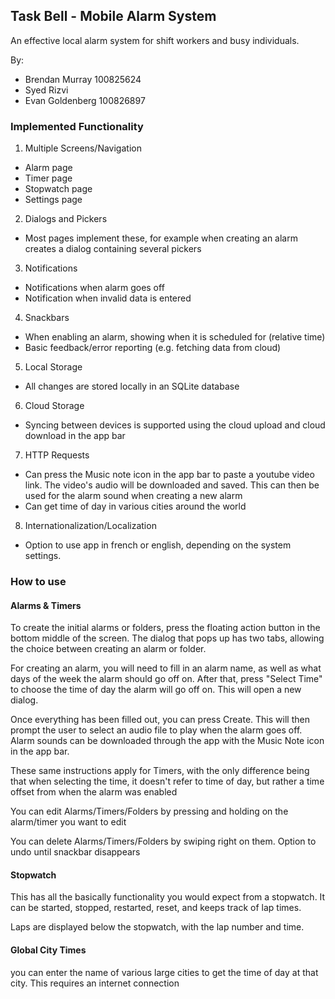 ## Task Bell - Mobile Alarm System

An effective local alarm system for shift workers and busy individuals.

By:
- Brendan Murray 100825624
- Syed Rizvi
- Evan Goldenberg 100826897

### Implemented Functionality

1. Multiple Screens/Navigation
  - Alarm page
  - Timer page
  - Stopwatch page
  - Settings page

2. Dialogs and Pickers
  - Most pages implement these, for example when creating an alarm creates a dialog containing several pickers 

3. Notifications
  - Notifications when alarm goes off
  - Notification when invalid data is entered

4. Snackbars
  - When enabling an alarm, showing when it is scheduled for (relative time)
  - Basic feedback/error reporting (e.g. fetching data from cloud)

5. Local Storage
  - All changes are stored locally in an SQLite database

6. Cloud Storage
  - Syncing between devices is supported using the cloud upload and cloud download in the app bar

7. HTTP Requests
  - Can press the Music note icon in the app bar to paste a youtube video link. The video's audio will be downloaded and saved. This can then be used for the alarm sound when creating a new alarm
  - Can get time of day in various cities around the world

8. Internationalization/Localization
  - Option to use app in french or english, depending on the system settings.

### How to use

#### Alarms & Timers
To create the initial alarms or folders, press the floating action button in the bottom middle of the screen. The dialog that pops up has two tabs, allowing the choice between creating an alarm or folder.

For creating an alarm, you will need to fill in an alarm name, as well as what days of the week the alarm should go off on. After that, press "Select Time" to choose the time of day the alarm will go off on. This will open a new dialog.

Once everything has been filled out, you can press Create. This will then prompt the user to select an audio file to play when the alarm goes off. Alarm sounds can be downloaded through the app with the Music Note icon in the app bar.

These same instructions apply for Timers, with the only difference being that when selecting the time, it doesn't refer to time of day, but rather a time offset from when the alarm was enabled

You can edit Alarms/Timers/Folders by pressing and holding on the alarm/timer you want to edit

You can delete Alarms/Timers/Folders by swiping right on them. Option to undo until snackbar disappears

#### Stopwatch

This has all the basically functionality you would expect from a stopwatch. It can be started, stopped, restarted, reset, and keeps track of lap times.

Laps are displayed below the stopwatch, with the lap number and time.


#### Global City Times

you can enter the name of various large cities to get the time of day at that city. This requires an internet connection